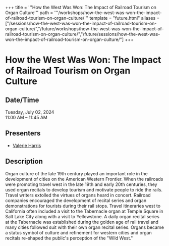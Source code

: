 +++
title = '''How the West Was Won: The Impact of Railroad Tourism on Organ Culture'''
path = '''/workshops/how-the-west-was-won-the-impact-of-railroad-tourism-on-organ-culture/'''
template = "future.html"
aliases = ["/sessions/how-the-west-was-won-the-impact-of-railroad-tourism-on-organ-culture/","/future/workshops/how-the-west-was-won-the-impact-of-railroad-tourism-on-organ-culture/","/future/sessions/how-the-west-was-won-the-impact-of-railroad-tourism-on-organ-culture/"]
+++

<h1>How the West Was Won: The Impact of Railroad Tourism on Organ Culture</h1>

<h2>Date/Time</h2>
<p>Tuesday, July 02, 2024<br>
11:00 AM – 11:45 AM</p>
<h2>Presenters</h2>
<ul>
<li><a href="/presenters/valerie-harris/">Valerie Harris</a></li>
</ul>
<h2>Description</h2>

Organ culture of the late 19th century played an important role in the development of cities on the American Western Frontier. When the railroads were promoting travel west in the late 19th and early 20th centuries, they used organ recitals to develop tourism and motivate people to ride the rails. Travel writers extolled the virtues of organs heard in concert. Railroad companies encouraged the development of recital series and organ demonstrations for tourists during their rail stops. Travel itineraries west to California often included a visit to the Tabernacle organ at Temple Square in Salt Lake City along with a visit to Yellowstone. A daily organ recital series at the Tabernacle was established during the golden age of rail travel and many cities followed suit with their own organ recital series. Organs became a status symbol of culture and refinement for western cities and organ recitals re-shaped the public's perception of the "Wild West."


